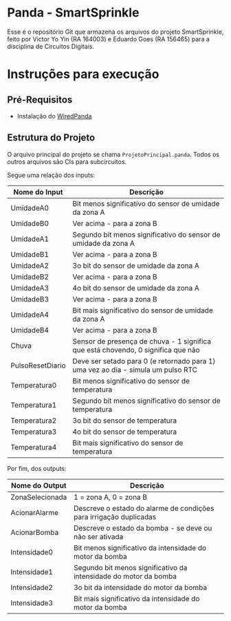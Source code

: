 # Panda - SmartSprinkle
Esse é o repositório Git que armazena os arquivos do projeto SmartSprinkle, feito por Victor Yo Yin (RA 164003) e Eduardo Goes (RA 156465) para a disciplina de Circuitos Digitais.

# Instruções para execução
## Pré-Requisitos
- Instalação do [WiredPanda](https://gibis-unifesp.github.io/wiRedPanda/)

## Estrutura do Projeto
O arquivo principal do projeto se chama `ProjetoPrincipal.panda`. Todos os outros arquivos são CIs para subcircuitos.

Segue uma relação dos inputs:

| Nome do Input | Descrição                                                      |
|---------------|----------------------------------------------------------------|
| UmidadeA0     | Bit menos significativo do sensor de umidade da zona A         |
| UmidadeB0     | Ver acima - para a zona B                                      |
| UmidadeA1     | Segundo bit menos significativo do sensor de umidade da zona A |
| UmidadeB1     | Ver acima - para a zona B                                      |
| UmidadeA2     | 3o bit do sensor de umidade da zona A |
| UmidadeB2     | Ver acima - para a zona B                                      |
| UmidadeA3     | 4o bit do sensor de umidade da zona A |
| UmidadeB3     | Ver acima - para a zona B                                      |
| UmidadeA4     | Bit mais significativo do sensor de umidade da zona A |
| UmidadeB4     | Ver acima - para a zona B                                      |
| Chuva         | Sensor de presença de chuva - 1 significa que está chovendo, 0 significa que não                                      |
| PulsoResetDiario         | Deve ser setado para 0 (e retornado para 1) uma vez ao dia - simula um pulso RTC |
| Temperatura0     | Bit menos significativo do sensor de temperatura         |
| Temperatura1     | Segundo bit menos significativo do sensor de temperatura         |
| Temperatura2     | 3o bit do sensor de temperatura         |
| Temperatura3     | 4o bit do sensor de temperatura         |
| Temperatura4     | Bit mais significativo do sensor de temperatura         |

Por fim, dos outputs:

| Nome do Output | Descrição                                                      |
|---------------|----------------------------------------------------------------|
| ZonaSelecionada     | 1 = zona A, 0 = zona B         |
| AcionarAlarme     | Descreve o estado do alarme de condições para irrigação duplicadas |
| AcionarBomba     | Descreve o estado da bomba - se deve ou não ser ativada |
| Intensidade0     | Bit menos significativo da intensidade do motor da bomba |
| Intensidade1     | Segundo bit menos significativo da intensidade do motor da bomba |
| Intensidade2     | 3o bit da intensidade do motor da bomba                 |
| Intensidade3     | Bit mais significativo da intensidade do motor da bomba |